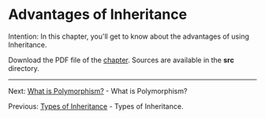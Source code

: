# Advantages of Inheritance

Intention: In this chapter, you'll get to know about the advantages of using Inheritance.

Download the PDF file of the [chapter](chapter_15.pdf). Sources are available in the <b>src</b> directory. 


<hr>

Next: [What is Polymorphism?](chapter_16.md "What is Polymorphism?") - What is Polymorphism?

Previous: [Types of Inheritance](chapter_14.md "Types of Inheritance") - Types of Inheritance.